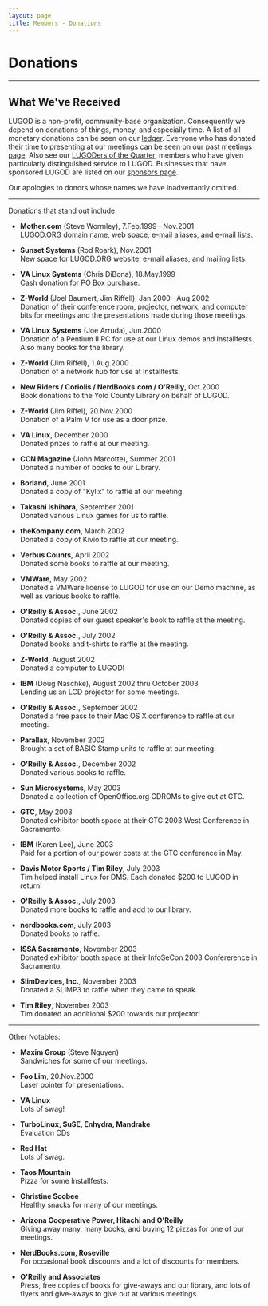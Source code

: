 ```yaml
---
layout: page
title: Members - Donations
---
```


# Donations

* * *

## What We've Received

LUGOD is a non-profit, community-base organization. Consequently we depend on donations of things, money, and especially time. A list of all monetary donations can be seen on our [ledger](/devnull/ledger/). Everyone who has donated their time to presenting at our meetings can be seen on our [past meetings page](/meeting/past/). Also see our [LUGODers of the Quarter](/members/lugoders/), members who have given particularly distinguished service to LUGOD. Businesses that have sponsored LUGOD are listed on our [sponsors page](/sponsors/).

Our apologies to donors whose names we have inadvertantly omitted.

* * *

Donations that stand out include:

*   **Mother.com** (Steve Wormley), 7.Feb.1999--Nov.2001  
    LUGOD.ORG domain name, web space, e-mail aliases, and e-mail lists.
    
*   **Sunset Systems** (Rod Roark), Nov.2001  
    New space for LUGOD.ORG website, e-mail aliases, and mailing lists.
    
*   **VA Linux Systems** (Chris DiBona), 18.May.1999  
    Cash donation for PO Box purchase.
    
*   **Z-World** (Joel Baumert, Jim Riffell), Jan.2000--Aug.2002  
    Donation of their conference room, projector, network, and computer bits for meetings and the presentations made during those meetings.
    
*   **VA Linux Systems** (Joe Arruda), Jun.2000  
    Donation of a Pentium II PC for use at our Linux demos and Installfests. Also many books for the library.
    
*   **Z-World** (Jim Riffell), 1.Aug.2000  
    Donation of a network hub for use at Installfests.
    
*   **New Riders / Coriolis / NerdBooks.com / O'Reilly**, Oct.2000  
    Book donations to the Yolo County Library on behalf of LUGOD.
    
*   **Z-World** (Jim Riffel), 20.Nov.2000  
    Donation of a Palm V for use as a door prize.
    
*   **VA Linux**, December 2000  
    Donated prizes to raffle at our meeting.
    
*   **CCN Magazine** (John Marcotte), Summer 2001  
    Donated a number of books to our Library.
    
*   **Borland**, June 2001  
    Donated a copy of "Kylix" to raffle at our meeting.
    
*   **Takashi Ishihara**, September 2001  
    Donated various Linux games for us to raffle.
    
*   **theKompany.com**, March 2002  
    Donated a copy of Kivio to raffle at our meeting.
    
*   **Verbus Counts**, April 2002  
    Donated some books to raffle at our meeting.
    
*   **VMWare**, May 2002  
    Donated a VMWare license to LUGOD for use on our Demo machine, as well as various books to raffle.
    
*   **O'Reilly & Assoc.**, June 2002  
    Donated copies of our guest speaker's book to raffle at the meeting.
    
*   **O'Reilly & Assoc.**, July 2002  
    Donated books and t-shirts to raffle at the meeting.
    
*   **Z-World**, August 2002  
    Donated a computer to LUGOD!
    
*   **IBM** (Doug Naschke), August 2002 thru October 2003  
    Lending us an LCD projector for some meetings.
    
*   **O'Reilly & Assoc.**, September 2002  
    Donated a free pass to their Mac OS X conference to raffle at our meeting.
    
*   **Parallax**, November 2002  
    Brought a set of BASIC Stamp units to raffle at our meeting.
    
*   **O'Reilly & Assoc.**, December 2002  
    Donated various books to raffle.
    
*   **Sun Microsystems**, May 2003  
    Donated a collection of OpenOffice.org CDROMs to give out at GTC.
    
*   **GTC**, May 2003  
    Donated exhibitor booth space at their GTC 2003 West Conference in Sacramento.
    
*   **IBM** (Karen Lee), June 2003  
    Paid for a portion of our power costs at the GTC conference in May.
    
*   **Davis Motor Sports / Tim Riley**, July 2003  
    Tim helped install Linux for DMS. Each donated $200 to LUGOD in return!
    
*   **O'Reilly & Assoc.**, July 2003  
    Donated more books to raffle and add to our library.
    
*   **nerdbooks.com**, July 2003  
    Donated books to raffle.
    
*   **ISSA Sacramento**, November 2003  
    Donated exhibitor booth space at their InfoSeCon 2003 Confererence in Sacramento.
    
*   **SlimDevices, Inc.**, November 2003  
    Donated a SLIMP3 to raffle when they came to speak.
    
*   **Tim Riley**, November 2003  
    Tim donated an additional $200 towards our projector!
    

* * *

Other Notables:

*   **Maxim Group** (Steve Nguyen)  
    Sandwiches for some of our meetings.
    
*   **Foo Lim**, 20.Nov.2000  
    Laser pointer for presentations.
    
*   **VA Linux**  
    Lots of swag!
    
*   **TurboLinux, SuSE, Enhydra, Mandrake**  
    Evaluation CDs
    
*   **Red Hat**  
    Lots of swag.
    
*   **Taos Mountain**  
    Pizza for some Installfests.
    
*   **Christine Scobee**  
    Healthy snacks for many of our meetings.
    
*   **Arizona Cooperative Power, Hitachi and O'Reilly**  
    Giving away many, many books, and buying 12 pizzas for one of our meetings.
    
*   **NerdBooks.com, Roseville**  
    For occasional book discounts and a lot of discounts for members.
    
*   **O'Reilly and Associates**  
    Press, free copies of books for give-aways and our library, and lots of flyers and give-aways to give out at various meetings.